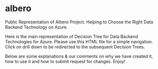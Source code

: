 # albero
Public Representation of Albero Project. Helping to Choose the Right Data Backend Technology on Azure.

Here is the main representation of Decision Tree for Data Backend Technologies for Azure. Please use this HTML file for a simple navigation. Click on drill down to be redirected to the subsequent Decision Trees.

Below are some explanations & our comments on why we have created it, how to use it and how to submit request for changes. Enjoy!
